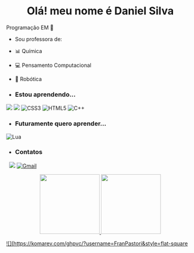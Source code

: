 <h1 align="center"> Olá! meu nome é Daniel Silva</h1>

Programação EM :tulip:

- Sou professora de:
- 📊  Química
- 💻 Pensamento Computacional
- 🤖 Robótica


- ### Estou aprendendo...
[![](https://img.shields.io/badge/JavaScript-323330?style=for-the-badge&logo=javascript&logoColor=F7DF1E)](https://editor.p5js.org/)
[![](https://img.shields.io/badge/Scratch-4D97FF?style=for-the-badge&logo=Scratch&logoColor=white)](https://scratch.mit.edu/)
![CSS3](https://img.shields.io/badge/css3-%231572B6.svg?style=for-the-badge&logo=css3&logoColor=white)
![HTML5](https://img.shields.io/badge/html5-%23E34F26.svg?style=for-the-badge&logo=html5&logoColor=white)
![C++](https://img.shields.io/badge/c++-%2300599C.svg?style=for-the-badge&logo=c%2B%2B&logoColor=white)

- ### Futuramente quero aprender...
![Lua](https://img.shields.io/badge/python)


- ### Contatos

[![]()]()
[![]()]()
[![](https://img.shields.io/badge/)]()
[![Gmail](https://img.shields.io/badge/Gmail-D14836?style=for-the-badge&logo=gmail&logoColor=white)](silva.daniel20@escola.pr.gov.br)

<div align="center">
  <a href="https://github.com/FranPastori">
  <img height="160em" src="https://github-readme-stats.vercel.app/api?username=FranPastori&show_icons=true&theme=dracula&include_all_commits=true&count_private=true"/>
  <img height="160em" src="https://github-readme-stats.vercel.app/api/top-langs/?username=FranPastori&layout=compact&langs_count=7&theme=dracula"/>
</div>


![](https://komarev.com/ghpvc/?username=FranPastori&style=flat-square